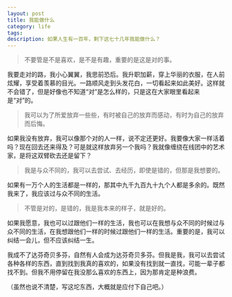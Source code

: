 ```yaml
---
layout: post
title: 我能做什么
category: life
tags: 
description: 如果人生有一百年，剩下这七十几年我能做什么？
---
```


> 不要管是不是喜欢，是不是有趣，重要的是这是对的事。

我要走对的路，我小心翼翼，我思前恐后。我升职加薪，穿上华丽的衣服，在人前炫耀，享受着羡慕的目光。一路顺风走到头发花白，一切看起来如此美好。这样就不会错了，但是好像也不知道“对”是怎么样的，只是这在大家眼里看起来是“对”的。

> 我可以为了所爱放弃一些些，有时被自己的放弃而感动，有时为自己的放弃而后悔。

如果我没有放弃，我可以像那个对的人一样，说不定还更好。我要像大家一样活着吗？现在回去还来得及？可是就这样放弃另一个我吗？我就像缠绕在线团中的艺术家，是将这双臂砍去还是留下？

> 我是与众不同的，我可以去尝试、去经历，即使是错的，但那是我想要的。

如果有一万个人的生活都是一样的，那其中九千九百九十九个人都是多余的。既然我来了，我应该过与众不同的生活。

> 不管是对的，是错的，我是我本来的样子，就是好的。

如果我愿意，我也可以过跟他们一样的生活，我也可以在我想与众不同的时候过与众不同的生活，在我想跟他们一样的时候过跟他们一样的生活。重要的是，我可以纠结一会儿，但不应该纠结一生。

我成不了达芬奇贝多芬，自然有人会成为达芬奇贝多芬。但我是我，我可以去尝试各种各样的东西，直到找到我真的喜欢的，如果没有找到就一直找，可能一辈子都找不到。但我不用停留在我没那么喜欢的东西上，因为那肯定是种浪费。

（虽然也说不清楚，写这坨东西，大概就是应付下自己吧。）
